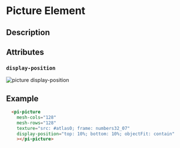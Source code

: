 # Picture Element

## Description

## Attributes

### `display-position`

<img src="/spearwolf/blitpunk/raw/master/doc/images/picture%20display-position.png" srcset="/spearwolf/blitpunk/raw/master/doc/images/picture%20display-position.png 1x,/spearwolf/blitpunk/raw/master/doc/images/picture%20display-position%402x.png 2x" alt="picture display-position" style="max-width:100%;">

## Example

```html
  <pi-picture
    mesh-cols="128"
    mesh-rows="128"
    texture="src: #atlas0; frame: numbers32_07"
    display-position="top: 10%; bottom: 10%; objectFit: contain"
    ></pi-picture>
```
